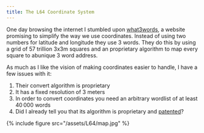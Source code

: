 ```yaml
---
title: The L64 Coordinate System
---
```


One day browsing the internet I stumbled upon [what3words][], a website promising to simplify the way we use coordinates.
Instead of using two numbers for latitude and longitude they use 3 words.
They do this by using a grid of 57 trillion 3x3m squares and an proprietary algorithm to map every square to abunique 3 word address.

As much as I like the vision of making coordinates easier to handle, I have a few issues with it:

1. Their convert algorithm is proprietary
2. It has a fixed resolution of 3 meters
3. In order to convert coordinates you need an arbitrary wordlist of at least 40&#8239;000 words
4. Did I already tell you that its algorithm is proprietary and [patented][w3w-patent]?

{% include figure src="/assets/L64/map.jpg" %}

[what3words]: http://what3words.com/
[w3w-patent]: https://www.google.com/patents/WO2014170646A1?cl=en
